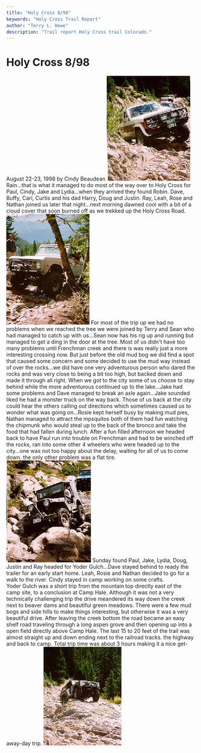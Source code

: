 ```yaml
---
title: "Holy Cross 8/98"
keywords: "Holy Cross Trail Report"
author: "Terry L. Howe"
description: "Trail report Holy Cross trail Colorado."
---
```


# Holy Cross 8/98
August 22-23, 1998
by Cindy Beaudean
![Holy Cross](hc980801.jpg)
Rain...that is what it managed to do most of the way over to Holy Cross
for Paul, Cindy, Jake and Lydia...when they arrived they found Robin.
Dave, Buffy, Cari, Curtis and his dad Harry, Doug and Justin.  Ray,
Leah, Rose and Nathan joined us later that night...next morning dawned
cool with a bit of a cloud cover that soon burned off as we trekked up
the Holy Cross Road.
![Holy Cross](hc980802.jpg)
For most of the trip up we had no problems when we reached the tree
we were joined by Terry and Sean who had managed to catch up with
us...Sean now has his rig up and running but managed to get a ding in
the door at the tree.  Most of us didn't have too many problems until
Frenchman creek and there is was really just a more interesting crossing
now.
But just before the old mud bog we did find a spot that caused some
concern and some decided to use the mud way instead of over the
rocks...we did have one very adventurous person who dared the rocks and
was very close to being a bit too high, but backed down and made it
through all right.
When we got to the city some of us choose to stay behind while the more
adventurous continued up to the lake...Jake had some problems and Dave
managed to break an axle again...Jake sounded liked he had a monster
truck on the way back.  Those of us back at the city could hear the
others calling out directions which sometimes caused us to wonder what
was going on...Rosie kept herself busy by making mud pies, Nathan
managed to attract the mpsquitos both of them had fun watching the
chipmunk who would steal up to the back of the bronco and take the food
that had fallen during lunch.
After a fun filled afternoon we headed back to have Paul run into
trouble on Frenchman and had to be winched off the rocks, ran into some
other 4 wheelers who were headed up to the city...one was not too happy
about the delay, waiting for all of us to come down.  the only other
problem was a flat tire.
![Holy Cross](hc980803.jpg)
Sunday found Paul, Jake, Lydia, Doug, Justin and Ray headed for Yoder
Gulch...Dave stayed behind to ready the trailer for an early start
home.  Leah, Rosie and Nathan decided to go for a walk to the river. 
Cindy stayed in camp working on some crafts.  
Yoder Gulch was a short trip from the mountain top directly east of 
the camp site, to a conclusion at Camp Hale.  Although it was not a very
technically challenging trip the drive meandered its way down the creek
next to beaver dams and beautiful green meadows.  There were a few mud
bogs and side hills to make things interesting, but otherwise it was a
very beautiful drive.  After leaving the creek bottom the road became an
easy shelf road traveling through a long aspen grove and then opening up
into a open field directly above Camp Hale.  The last 15 to 20 feet of
the trail was almost straight up and down ending next to the railroad
tracks.  the highway and back to camp.
Total trip time was about 3 hours making it a nice get-away-day  trip.
![Holy Cross](hc980804.jpg)